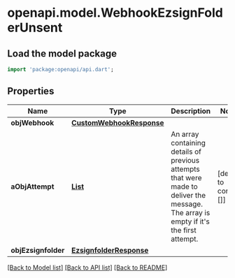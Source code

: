 # openapi.model.WebhookEzsignFolderUnsent

## Load the model package
```dart
import 'package:openapi/api.dart';
```

## Properties
Name | Type | Description | Notes
------------ | ------------- | ------------- | -------------
**objWebhook** | [**CustomWebhookResponse**](CustomWebhookResponse.md) |  | 
**aObjAttempt** | [**List<AttemptResponseCompound>**](AttemptResponse.md) | An array containing details of previous attempts that were made to deliver the message. The array is empty if it's the first attempt. | [default to const []]
**objEzsignfolder** | [**EzsignfolderResponse**](EzsignfolderResponse.md) |  | 

[[Back to Model list]](../README.md#documentation-for-models) [[Back to API list]](../README.md#documentation-for-api-endpoints) [[Back to README]](../README.md)


